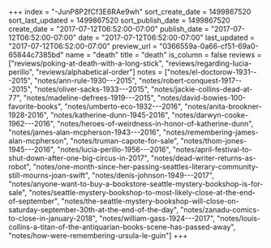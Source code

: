 +++
index = "-JunP8P2fCf3E6RAe9wh"
sort_create_date = 1499867520
sort_last_updated = 1499867520
sort_publish_date = 1499867520
create_date = "2017-07-12T06:52:00-07:00"
publish_date = "2017-07-12T06:52:00-07:00"
date = "2017-07-12T06:52:00-07:00"
last_updated = "2017-07-12T06:52:00-07:00"
preview_url = "0366559a-0a66-cf51-69a0-65844c7385bd"
name = "death"
title = "death"
is_column = false
reviews = ["reviews/poking-at-death-with-a-long-stick", "reviews/regarding-lucia-perillo", "reviews/alphabetical-order"]
notes = ["notes/el-doctorow-1931---2015", "notes/ann-rule-1930---2015", "notes/robert-conquest-1917---2015", "notes/oliver-sacks-1933---2015", "notes/jackie-collins-dead-at-77", "notes/madeline-defrees-1919---2015", "notes/david-bowies-100-favorite-books", "notes/umberto-eco-1932---2016", "notes/anita-brookner-1928-2016", "notes/katherine-dunn-1945-2016", "notes/darwyn-cooke-1962---2016", "notes/heroes-of-weirdness-in-honor-of-katherine-dunn", "notes/james-alan-mcpherson-1943---2016", "notes/remembering-james-alan-mcpherson", "notes/truman-capote-for-sale", "notes/thom-jones-1945---2016", "notes/lucia-perillo-1956---2016", "notes/april-festival-to-shut-down-after-one-big-circus-in-2017", "notes/dead-writer-returns-as-robot", "notes/one-month-since-her-passing-seattles-literary-community-still-mourns-joan-swift", "notes/denis-johnson-1949---2017", "notes/anyone-want-to-buy-a-bookstore-seattle-mystery-bookshop-is-for-sale", "notes/seattle-mystery-bookshop-to-most-likely-close-at-the-end-of-september", "notes/the-seattle-mystery-bookshop-will-close-on-saturday-september-30th-at-the-end-of-the-day", "notes/zanadu-comics-to-close-in-january-2018", "notes/william-gass-1924---2017", "notes/louis-collins-a-titan-of-the-antiquarian-books-scene-has-passed-away", "notes/how-were-remembering-ursula-le-guin"]
+++

